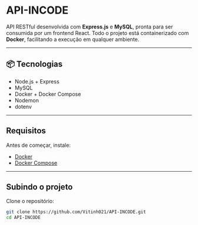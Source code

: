 # API-INCODE

API RESTful desenvolvida com **Express.js** e **MySQL**, pronta para ser consumida por um frontend React. Todo o projeto está containerizado com **Docker**, facilitando a execução em qualquer ambiente.

---

## 📦 Tecnologias

- Node.js + Express
- MySQL
- Docker + Docker Compose
- Nodemon
- dotenv

---

## Requisitos

Antes de começar, instale:

- [Docker](https://www.docker.com/)
- [Docker Compose](https://docs.docker.com/compose/)

---

## Subindo o projeto

Clone o repositório:

```bash
git clone https://github.com/Vitinh021/API-INCODE.git
cd API-INCODE
